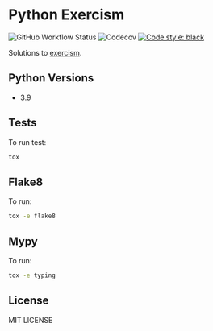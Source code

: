 # Python Exercism

![GitHub Workflow Status](https://img.shields.io/github/workflow/status/roghu/python-exercism/Tests)
![Codecov](https://img.shields.io/codecov/c/github/roghu/python-exercism)
[![Code style: black](https://img.shields.io/badge/code%20style-black-000000.svg)](https://github.com/psf/black)

Solutions to [exercism](https://github.com/exercism/python).

## Python Versions

* 3.9

## Tests

To run test:

```bash
tox
```

## Flake8

To run:

```bash
tox -e flake8
```

## Mypy

To run:

```bash
tox -e typing
```

## License

MIT LICENSE
